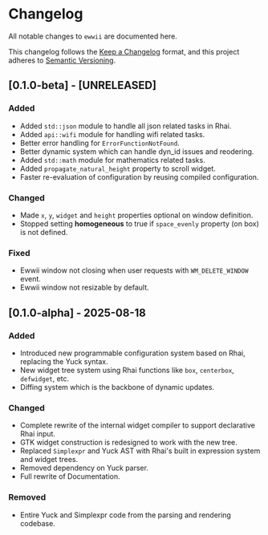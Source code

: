 # Changelog

All notable changes to `ewwii` are documented here.

This changelog follows the [Keep a Changelog](https://keepachangelog.com/en/1.0.0/) format,
and this project adheres to [Semantic Versioning](https://semver.org/).

## [0.1.0-beta] - [UNRELEASED]

### Added

-   Added `std::json` module to handle all json related tasks in Rhai.
-   Added `api::wifi` module for handling wifi related tasks.
-   Better error handling for `ErrorFunctionNotFound`.
-   Better dynamic system which can handle dyn_id issues and reodering.
-   Added `std::math` module for mathematics related tasks.
-   Added `propagate_natural_height` property to scroll widget.
-   Faster re-evaluation of configuration by reusing compiled configuration.

### Changed

-   Made `x`, `y`, `widget` and `height` properties optional on window definition.
-   Stopped setting **homogeneous** to true if `space_evenly` property (on box) is not defined.

### Fixed

-   Ewwii window not closing when user requests with `WM_DELETE_WINDOW` event.
-   Ewwii window not resizable by default.

## [0.1.0-alpha] - 2025-08-18

### Added

-   Introduced new programmable configuration system based on Rhai, replacing the Yuck syntax.
-   New widget tree system using Rhai functions like `box`, `centerbox`, `defwidget`, etc.
-   Diffing system which is the backbone of dynamic updates.

### Changed

-   Complete rewrite of the internal widget compiler to support declarative Rhai input.
-   GTK widget construction is redesigned to work with the new tree.
-   Replaced `Simplexpr` and Yuck AST with Rhai's built in expression system and widget trees.
-   Removed dependency on Yuck parser.
-   Full rewrite of Documentation.

### Removed

-   Entire Yuck and Simplexpr code from the parsing and rendering codebase.
